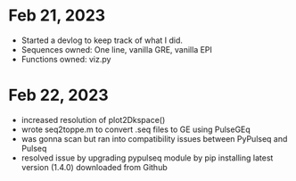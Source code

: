 # Feb 21, 2023
- Started a devlog to keep track of what I did.
- Sequences owned: One line, vanilla GRE, vanilla EPI
- Functions owned: viz.py

# Feb 22, 2023
- increased resolution of plot2Dkspace()
- wrote seq2toppe.m to convert .seq files to GE using PulseGEq
- was gonna scan but ran into compatibility issues between PyPulseq and Pulseq
- resolved issue by upgrading pypulseq module by pip installing latest version (1.4.0) downloaded from Github